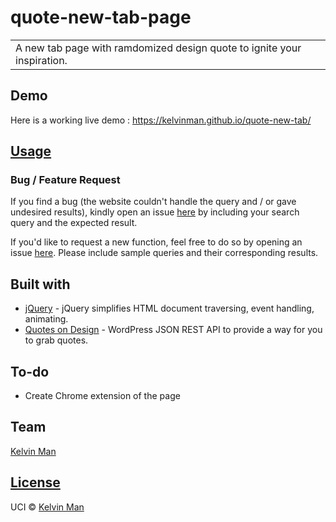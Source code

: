 # quote-new-tab-page
<table>
<tr>
<td>
  A new tab page with ramdomized design quote to ignite your inspiration.
</td>
</tr>
</table>


## Demo

Here is a working live demo :  https://kelvinman.github.io/quote-new-tab/


## [Usage](https://kelvinman.github.io/quote-new-tab-page/)

### Bug / Feature Request

If you find a bug (the website couldn't handle the query and / or gave undesired results), kindly open an issue [here](https://github.com/kelvinman/quote-new-tab-page/issues/new) by including your search query and the expected result.

If you'd like to request a new function, feel free to do so by opening an issue [here](https://github.com/kelvinman/quote-new-tab-page/issues/new). Please include sample queries and their corresponding results.


## Built with

- [jQuery](https://www.w3schools.com/jquery/default.asp) - jQuery simplifies HTML document traversing, event handling, animating.
- [Quotes on Design](https://quotesondesign.com/api-v4-0/) - WordPress JSON REST API to provide a way for you to grab quotes.


## To-do

- Create Chrome extension of the page


## Team

[Kelvin Man ](https://github.com/kelvinman)


## [License]()

UCI © [Kelvin Man ](https://github.com/kelvinman)